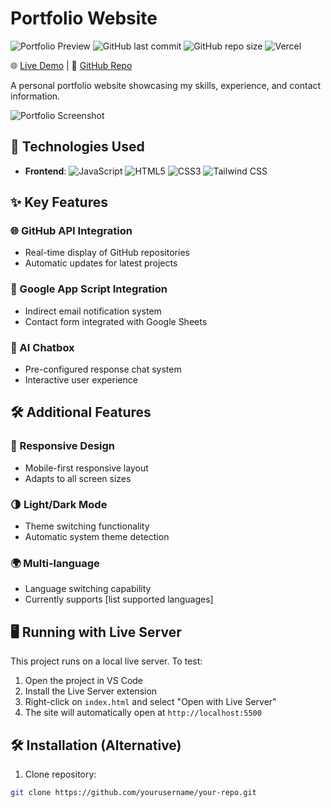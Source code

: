# Portfolio Website

![Portfolio Preview](https://img.shields.io/badge/status-active-success.svg) 
![GitHub last commit](https://img.shields.io/github/last-commit/DangNguyenVuHoang/portfolio) 
![GitHub repo size](https://img.shields.io/github/repo-size/yourusername/your-repo)
![Vercel](https://img.shields.io/badge/deployed%20on-vercel-black)

🌐 [Live Demo](https://your-portfolio.vercel.app) | 🚀 [GitHub Repo]([https://github.com/yourusername/your-repo](https://github.com/DangNguyenVuHoang/portfolio.git))

A personal portfolio website showcasing my skills, experience, and contact information.

![Portfolio Screenshot](<img width="1506" alt="Ảnh màn hình 2025-06-04 lúc 14 53 57" src="https://github.com/user-attachments/assets/11613f71-2889-432e-9f0e-01b5c994c01d" />
) <!-- Add your screenshot file here -->

## 🚀 Technologies Used

- **Frontend**: 
  ![JavaScript](https://img.shields.io/badge/-JavaScript-F7DF1E?logo=javascript&logoColor=black)
  ![HTML5](https://img.shields.io/badge/-HTML5-E34F26?logo=html5&logoColor=white)
  ![CSS3](https://img.shields.io/badge/-CSS3-1572B6?logo=css3&logoColor=white)
  ![Tailwind CSS](https://img.shields.io/badge/-Tailwind_CSS-38B2AC?logo=tailwind-css&logoColor=white)

## ✨ Key Features

### 🌐 GitHub API Integration
- Real-time display of GitHub repositories
- Automatic updates for latest projects

### 📧 Google App Script Integration
- Indirect email notification system
- Contact form integrated with Google Sheets

### 🤖 AI Chatbox
- Pre-configured response chat system
- Interactive user experience

## 🛠 Additional Features

### 📱 Responsive Design
- Mobile-first responsive layout
- Adapts to all screen sizes

### 🌗 Light/Dark Mode
- Theme switching functionality
- Automatic system theme detection

### 🌍 Multi-language
- Language switching capability
- Currently supports [list supported languages]

## 🖥️ Running with Live Server

This project runs on a local live server. To test:

1. Open the project in VS Code
2. Install the Live Server extension
3. Right-click on `index.html` and select "Open with Live Server"
4. The site will automatically open at `http://localhost:5500`

## 🛠️ Installation (Alternative)

1. Clone repository:
```bash
git clone https://github.com/yourusername/your-repo.git
